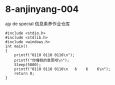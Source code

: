 # 8-anjinyang-004
ajy de special 信息素养作业仓库

```
#include <stdio.h>
#include <stdlib.h>
#include <windows.h>
int main()
{
	printf("0110 0110 0110\n");
	printf("你懂我的意思吧\n");
	Sleep(5000);
	printf("0110 0110 0110\n   6    6    6\n");
	return 0;
}
```

